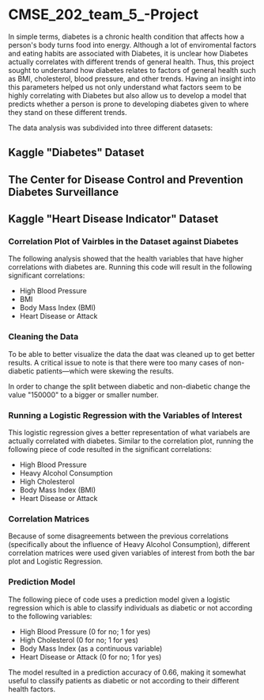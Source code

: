 # CMSE_202_team_5_-Project

In simple terms, diabetes is a chronic health condition that affects how a person's body turns food into energy. Although a lot of enviromental factors and eating habits are associated with Diabetes, it is unclear how Diabetes actually correlates with different trends of general health. Thus, this project sought to understand how diabetes relates to factors of general health such as BMI, cholesterol, blood pressure, and other trends. Having an insight into this parameters helped us not only understand what factors seem to be highly correlating with Diabetes but also allow us to develop a model that predicts whether a person is prone to developing diabetes given to where they stand on these different trends. 



The data analysis was subdivided into three different datasets:


## Kaggle "Diabetes" Dataset




## The Center for Disease Control and Prevention Diabetes Surveillance



## Kaggle "Heart Disease Indicator" Dataset

### Correlation Plot of Vairbles in the Dataset against Diabetes
The following analysis showed that the health variables that have higher correlations with diabetes are. Running this code will result in the following significant correlations:

- High Blood Pressure
- BMI
- Body Mass Index (BMI)
- Heart Disease or Attack

### Cleaning the Data
To be able to better visualize the data the daat was cleaned up to get better results. A critical issue to note is that there were too many cases of non-diabetic patients—which were skewing the results. 

In order to change the split between diabetic and non-diabetic change the value "150000" to a bigger or smaller number.

### Running a Logistic Regression with the Variables of Interest
This logistic regression gives a better representation of what variabels are actually correlated with diabetes. Similar to the correlation plot, running the following piece of code resulted in the significant correlations:

- High Blood Pressure
- Heavy Alcohol Consumption
- High Cholesterol
- Body Mass Index (BMI)
- Heart Disease or Attack

### Correlation Matrices
Because of some disagreements between the previous correlations (specifically about the influence of Heavy Alcohol Consumption), different correlation matrices were used given variables of interest from both the bar plot and Logistic Regression. 


### Prediction Model
The following piece of code uses a prediction model given a logistic regression which is able to classify individuals as diabetic or not according to the following variables:

- High Blood Pressure (0 for no; 1 for yes)
- High Cholesterol (0 for no; 1 for yes)
- Body Mass Index (as a continuous variable)
- Heart Disease or Attack (0 for no; 1 for yes)


The model resulted in a prediction accuracy of 0.66, making it somewhat useful to classify patients as diabetic or not according to their different health factors.




















